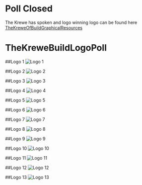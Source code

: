 # Poll Closed

The Krewe has spoken and logo winning logo can be found here 
[TheKreweOfBuildGraphicalResources](https://github.com/TheKreweBuild/TheKreweOfBuildGraphicalResources)


# TheKreweBuildLogoPoll
##Logo 1
![Logo 1](https://raw.githubusercontent.com/TheKreweBuild/TheKreweBuildLogoPoll/master/img/LR/Candidate4.png)

##Logo 2
![Logo 2](https://raw.githubusercontent.com/TheKreweBuild/TheKreweBuildLogoPoll/master/img/LR/Candidate1.png)

##Logo 3
![Logo 3](https://raw.githubusercontent.com/TheKreweBuild/TheKreweBuildLogoPoll/master/img/LR/Candidate2.jpg)

##Logo 4
![Logo 4](https://raw.githubusercontent.com/TheKreweBuild/TheKreweBuildLogoPoll/master/img/LR/Candidate3.png)

##Logo 5
![Logo 5](https://raw.githubusercontent.com/TheKreweBuild/TheKreweBuildLogoPoll/master/img/LR/Candidate5.png)

##Logo 6
![Logo 6](https://raw.githubusercontent.com/TheKreweBuild/TheKreweBuildLogoPoll/master/img/LR/Candidate6.png)

##Logo 7
![Logo 7](https://raw.githubusercontent.com/TheKreweBuild/TheKreweBuildLogoPoll/master/img/SM/Candidate1.jpg)

##Logo 8
![Logo 8](https://raw.githubusercontent.com/TheKreweBuild/TheKreweBuildLogoPoll/master/img/HA/Candidate1.jpg)

##Logo 9
![Logo 9](https://raw.githubusercontent.com/TheKreweBuild/TheKreweBuildLogoPoll/master/img/HA/Candidate2.jpg)

##Logo 10
![Logo 10](https://raw.githubusercontent.com/TheKreweBuild/TheKreweBuildLogoPoll/master/img/HA/Candidate3.jpg)

##Logo 11
![Logo 11](https://raw.githubusercontent.com/TheKreweBuild/TheKreweBuildLogoPoll/master/img/HA/Candidate4.jpg)

##Logo 12
![Logo 12](https://raw.githubusercontent.com/TheKreweBuild/TheKreweBuildLogoPoll/master/img/HA/Candidate5.jpg)

##Logo 13
![Logo 13](https://raw.githubusercontent.com/TheKreweBuild/TheKreweBuildLogoPoll/master/img/HA/Candidate6.jpg)
